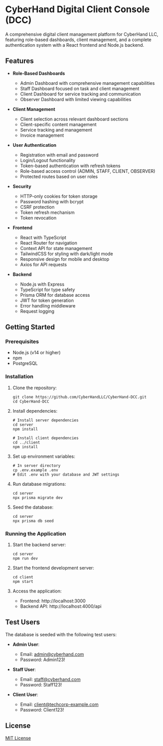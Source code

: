 # CyberHand Digital Client Console (DCC)

A comprehensive digital client management platform for CyberHand LLC, featuring role-based dashboards, client management, and a complete authentication system with a React frontend and Node.js backend.

## Features

- **Role-Based Dashboards**
  - Admin Dashboard with comprehensive management capabilities
  - Staff Dashboard focused on task and client management
  - Client Dashboard for service tracking and communication
  - Observer Dashboard with limited viewing capabilities

- **Client Management**
  - Client selection across relevant dashboard sections
  - Client-specific content management
  - Service tracking and management
  - Invoice management

- **User Authentication**
  - Registration with email and password
  - Login/Logout functionality
  - Token-based authentication with refresh tokens
  - Role-based access control (ADMIN, STAFF, CLIENT, OBSERVER)
  - Protected routes based on user roles

- **Security**
  - HTTP-only cookies for token storage
  - Password hashing with bcrypt
  - CSRF protection
  - Token refresh mechanism
  - Token revocation

- **Frontend**
  - React with TypeScript
  - React Router for navigation
  - Context API for state management
  - TailwindCSS for styling with dark/light mode
  - Responsive design for mobile and desktop
  - Axios for API requests

- **Backend**
  - Node.js with Express
  - TypeScript for type safety
  - Prisma ORM for database access
  - JWT for token generation
  - Error handling middleware
  - Request logging

## Getting Started

### Prerequisites

- Node.js (v14 or higher)
- npm
- PostgreSQL

### Installation

1. Clone the repository:
   ```
   git clone https://github.com/CyberHandLLC/CyberHand-DCC.git
   cd CyberHand-DCC
   ```

2. Install dependencies:
   ```
   # Install server dependencies
   cd server
   npm install

   # Install client dependencies
   cd ../client
   npm install
   ```

3. Set up environment variables:
   ```
   # In server directory
   cp .env.example .env
   # Edit .env with your database and JWT settings
   ```

4. Run database migrations:
   ```
   cd server
   npx prisma migrate dev
   ```

5. Seed the database:
   ```
   cd server
   npx prisma db seed
   ```

### Running the Application

1. Start the backend server:
   ```
   cd server
   npm run dev
   ```

2. Start the frontend development server:
   ```
   cd client
   npm start
   ```

3. Access the application:
   - Frontend: http://localhost:3000
   - Backend API: http://localhost:4000/api

## Test Users

The database is seeded with the following test users:

- **Admin User**:
  - Email: admin@cyberhand.com
  - Password: Admin123!

- **Staff User**:
  - Email: staff@cyberhand.com
  - Password: Staff123!

- **Client User**:
  - Email: client@techcorp-example.com
  - Password: Client123!

## License

[MIT License](LICENSE)
